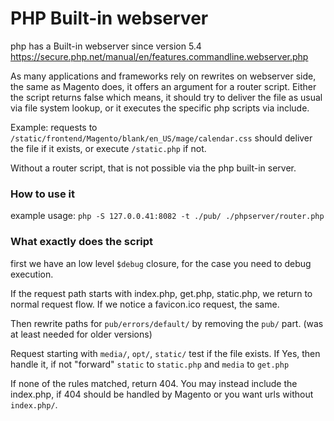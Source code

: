 PHP Built-in webserver
======================

php has a Built-in webserver since version 5.4
https://secure.php.net/manual/en/features.commandline.webserver.php

As many applications and frameworks rely on rewrites on webserver side,
the same as Magento does, it offers an argument for a router script.
Either the script returns false which means, it should try to deliver the file
as usual via file system lookup, or it executes the specific php scripts via include.

Example:
requests to `/static/frontend/Magento/blank/en_US/mage/calendar.css` should deliver the file if it exists, or execute `/static.php` if not.

Without a router script, that is not possible via the php built-in server.

### How to use it

example usage: ```php -S 127.0.0.41:8082 -t ./pub/ ./phpserver/router.php```

### What exactly does the script

first we have an low level `$debug` closure, for the case you need to debug execution.

If the request path starts with index.php, get.php, static.php, we return to normal request flow.
If we notice a favicon.ico request, the same.

Then rewrite paths for `pub/errors/default/` by removing the `pub/` part. (was at least needed for older versions)

Request starting with `media/`, `opt/`, `static/` test if the file exists.
If Yes, then handle it, if not "forward" `static` to `static.php` and `media` to `get.php`

If none of the rules matched, return 404.
You may instead include the index.php, if 404 should be handled by Magento or you want
urls without `index.php/`.
